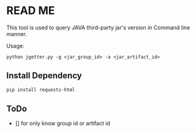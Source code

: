 # READ ME

This tool is used to query JAVA third-party jar's version in Command line manner.

Usage:

```shell
python jgetter.py -g <jar_group_id> -a <jar_artifact_id>
```

## Install Dependency

```bash
pip install requests-html
```

## ToDo

- [] for only know group id or artifact id
